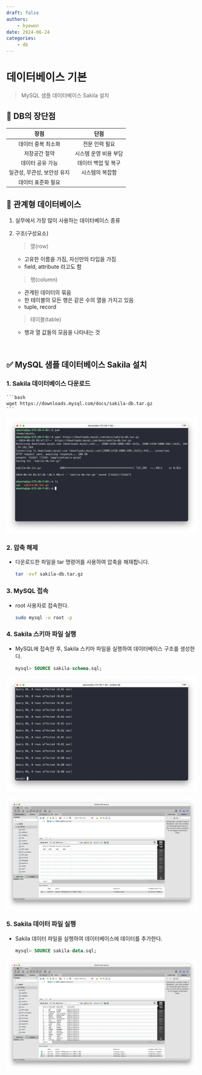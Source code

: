 ```yaml
---
draft: false
authors:
    - hyewon
date: 2024-06-24
categories:
    - db
---
```


# 데이터베이스 기본

> MySQL 샘플 데이터베이스 Sakila 설치

<!-- more -->

## 📌 DB의 장단점

|            장점             |         단점          |
| :-------------------------: | :-------------------: |
|     데이터 중복 최소화      |    전문 인력 필요     |
|        저장공간 절약        | 시스템 운영 비용 부담 |
|      데이터 공유 가능       |  데이터 백업 및 복구  |
| 일관성, 무관성, 보안성 유지 |    시스템의 복잡함    |
|     데이터 표준화 필요      |                       |

## 📌 관계형 데이터베이스

1.  실무에서 가장 많이 사용하는 데이터베이스 종류
2.  구조(구성요소)

    > 열(row)

    -   고유한 이름을 가짐, 자신만의 타입을 가짐
    -   field, attribute 라고도 함

    > 행(column)

    -   관계된 데이터의 묶음
    -   한 테이블의 모든 행은 같은 수의 열을 가지고 있음
    -   tuple, record

    > 테이블(table)

    -   행과 열 값들의 모음을 나타내는 것

<br>

## ✅ MySQL 샘플 데이터베이스 Sakila 설치

### 1. Sakila 데이터베이스 다운로드

    ```bash
    wget https://downloads.mysql.com/docs/sakila-db.tar.gz
    ```

![alt text](image.png)

### 2. 압축 해제

-   다운로드한 파일을 tar 명령어를 사용하여 압축을 해재합니다.

    ```bash
    tar -xvf sakila-db.tar.gz
    ```

### 3. MySQL 접속

-   root 사용자로 접속한다.

    ```bash
    sudo mysql -u root -p
    ```

### 4. Sakila 스키마 파일 실행

-   MySQL에 접속한 후, Sakila 스키마 파일을 실행하여 데이터베이스 구조를 생성한다.

    ```sql
    mysql> SOURCE sakila-schema.sql;

    ```

![alt text](image-12.png)

![alt text](image-11.png)

### 5. Sakila 데이터 파일 실행

-   Sakila 데이터 파일을 실행하여 데이터베이스에 데이터를 추가한다.

    ```sql
    mysql> SOURCE sakila-data.sql;

    ```

![alt text](image-13.png)
